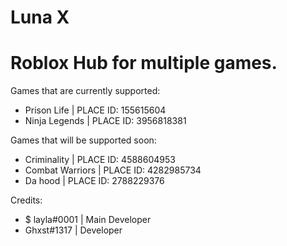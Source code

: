 # Luna X
# Roblox Hub for multiple games.

Games that are currently supported:
- Prison Life | PLACE ID: 155615604
- Ninja Legends | PLACE ID: 3956818381

Games that will be supported soon:

- Criminality | PLACE ID: 4588604953
- Combat Warriors | PLACE ID: 4282985734
- Da hood | PLACE ID: 2788229376

Credits:
- $ layla#0001 | Main Developer
- Ghxst#1317 | Developer

